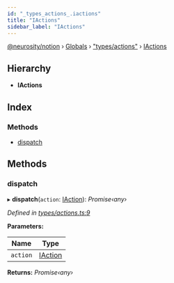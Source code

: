 ```yaml
---
id: "_types_actions_.iactions"
title: "IActions"
sidebar_label: "IActions"
---
```


[@neurosity/notion](../index.md) › [Globals](../globals.md) › ["types/actions"](../modules/_types_actions_.md) › [IActions](_types_actions_.iactions.md)

## Hierarchy

* **IActions**

## Index

### Methods

* [dispatch](_types_actions_.iactions.md#dispatch)

## Methods

###  dispatch

▸ **dispatch**(`action`: [IAction](_types_actions_.iaction.md)): *Promise‹any›*

*Defined in [types/actions.ts:9](https://github.com/neurosity/notion-js/blob/80b48df/src/types/actions.ts#L9)*

**Parameters:**

Name | Type |
------ | ------ |
`action` | [IAction](_types_actions_.iaction.md) |

**Returns:** *Promise‹any›*
